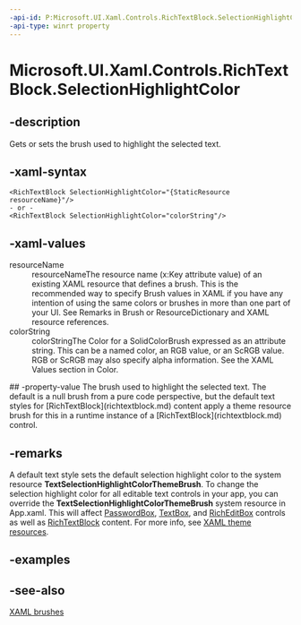 ```yaml
---
-api-id: P:Microsoft.UI.Xaml.Controls.RichTextBlock.SelectionHighlightColor
-api-type: winrt property
---
```


<!-- Property syntax
public Windows.UI.Xaml.Media.SolidColorBrush SelectionHighlightColor { get;  set; }
-->

# Microsoft.UI.Xaml.Controls.RichTextBlock.SelectionHighlightColor

## -description
Gets or sets the brush used to highlight the selected text.

## -xaml-syntax
```xaml
<RichTextBlock SelectionHighlightColor="{StaticResource resourceName}"/>
- or -
<RichTextBlock SelectionHighlightColor="colorString"/>

```


## -xaml-values
<dl><dt>resourceName</dt><dd>resourceNameThe resource name (x:Key attribute value) of an existing XAML resource that defines a brush. This is the recommended way to specify Brush values in XAML if you have any intention of using the same colors or brushes in more than one part of your UI. See Remarks in Brush or ResourceDictionary and XAML resource references.</dd>
<dt>colorString</dt><dd>colorStringThe Color for a SolidColorBrush expressed as an attribute string. This can be a named color, an RGB value, or an ScRGB value. RGB or ScRGB may also specify alpha information. See the XAML Values section in Color.</dd>
</dl>
## -property-value
The brush used to highlight the selected text. The default is a null brush from a pure code perspective, but the default text styles for [RichTextBlock](richtextblock.md) content apply a theme resource brush for this in a runtime instance of a [RichTextBlock](richtextblock.md) control.

## -remarks
A default text style sets the default selection highlight color to the system resource **TextSelectionHighlightColorThemeBrush**. To change the selection highlight color for all editable text controls in your app, you can override the **TextSelectionHighlightColorThemeBrush** system resource in App.xaml. This will affect [PasswordBox](passwordbox.md), [TextBox](textbox.md), and [RichEditBox](richeditbox.md) controls as well as [RichTextBlock](richtextblock.md) content. For more info, see [XAML theme resources](/windows/apps/design/style/xaml-theme-resources).

## -examples

## -see-also
[XAML brushes](/windows/apps/design/style/brushes)
